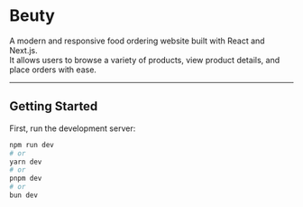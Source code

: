# Beuty

A modern and responsive food ordering website built with React and Next.js.  
It allows users to browse a variety of products, view product details, and place orders with ease.

---

## Getting Started

First, run the development server:

```bash
npm run dev
# or
yarn dev
# or
pnpm dev
# or
bun dev
